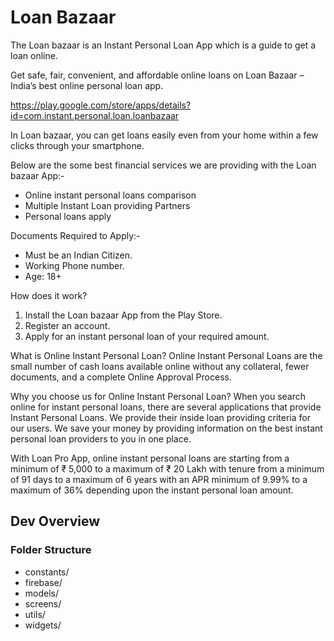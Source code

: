 # Loan Bazaar
The Loan bazaar is an Instant Personal Loan App which is a guide to get a loan online.

Get safe, fair, convenient, and affordable online loans on Loan Bazaar – India’s best online personal loan app.

https://play.google.com/store/apps/details?id=com.instant.personal.loan.loanbazaar


In Loan bazaar, you can get loans easily even from your home within a few clicks through your smartphone.

Below are the some best financial services we are providing with the Loan bazaar App:-
- Online instant personal loans comparison
- Multiple Instant Loan providing Partners
- Personal loans apply

Documents Required to Apply:-
- Must be an Indian Citizen.
- Working Phone number.
- Age: 18+

How does it work?
1. Install the Loan bazaar App from the Play Store.
2. Register an account.
3. Apply for an instant personal loan of your required amount.

What is Online Instant Personal Loan?
Online Instant Personal Loans are the small number of cash loans available online without any collateral, fewer documents, and a complete Online Approval Process.

Why you choose us for Online Instant Personal Loan?
When you search online for instant personal loans, there are several applications that provide Instant Personal Loans. We provide their inside loan providing criteria for our users. We save your money by providing information on the best instant personal loan providers to you in one place.

With Loan Pro App, online instant personal loans are starting from a minimum of ₹ 5,000 to a maximum of ₹ 20 Lakh with tenure from a minimum of 91 days to a maximum of 6 years with an APR minimum of 9.99% to a maximum of 36% depending upon the instant personal loan amount.

## Dev Overview
### Folder Structure
- constants/
- firebase/
- models/
- screens/
- utils/
- widgets/


